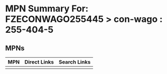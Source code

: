 



# MPN Summary For: FZECONWAGO255445 > con-wago : 255-404-5

## MPNs
  

|MPN|Direct Links|Search Links|
| :--- | :--- | :--- |
||||
